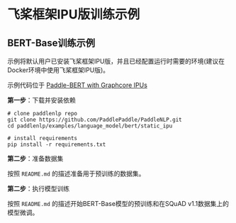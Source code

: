 # 飞桨框架IPU版训练示例

## BERT-Base训练示例

示例将默认用户已安装飞桨框架IPU版，并且已经配置运行时需要的环境(建议在Docker环境中使用飞桨框架IPU版)。

示例代码位于 [Paddle-BERT with Graphcore IPUs](https://github.com/PaddlePaddle/PaddleNLP/examples/language_model/bert/static_ipu)

**第一步**：下载并安装依赖

```
# clone paddlenlp repo
git clone https://github.com/PaddlePaddle/PaddleNLP.git
cd paddlenlp/examples/language_model/bert/static_ipu

# install requirements
pip install -r requirements.txt
```

**第二步**：准备数据集

按照 `README.md` 的描述准备用于预训练的数据集。

**第二步**：执行模型训练

按照 `README.md` 的描述开始BERT-Base模型的预训练和在SQuAD v1.1数据集上的模型微调。
